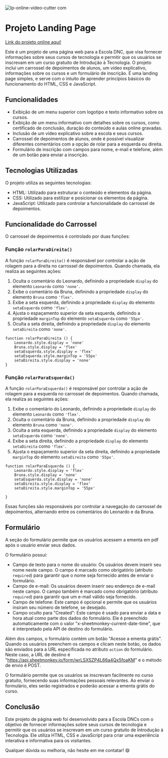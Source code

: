 ![lp-_online-video-cutter com_](https://github.com/danibenfica/projeto-landing-page/assets/103818625/c53391a7-a4a5-4339-a63f-243c812d7b1e)


# Projeto Landing Page

[Link do projeto online aqui!](https://projeto-landing-page-liard.vercel.app/)

Este é um projeto de uma página web para a Escola DNC, que visa fornecer informações sobre seus cursos de tecnologia e permitir que os usuários se inscrevam em um curso gratuito de Introdução à Tecnologia. O projeto inclui um carrossel de depoimentos de alunos, um vídeo explicativo, informações sobre os cursos e um formulário de inscrição.
É uma landing page simples, e serve com o intuito de aprender princípios básicos do funcionamento do HTML, CSS e JavaScript.

## Funcionalidades

- Exibição de um menu superior com logotipo e texto informativo sobre os cursos.
- Exibição de um menu informativo com detalhes sobre os cursos, como certificado de conclusão, duração do conteúdo e aulas online gravadas.
- Inclusão de um vídeo explicativo sobre a escola e seus cursos.
- Carrossel de depoimentos de alunos, onde é possível visualizar diferentes comentários com a opção de rolar para a esquerda ou direita.
- Formulário de inscrição com campos para nome, e-mail e telefone, além de um botão para enviar a inscrição.

## Tecnologias Utilizadas

O projeto utiliza as seguintes tecnologias:

- HTML: Utilizado para estruturar o conteúdo e elementos da página.
- CSS: Utilizado para estilizar e posicionar os elementos da página.
- JavaScript: Utilizado para controlar a funcionalidade do carrossel de depoimentos.

## Funcionalidade do Carrossel

O carrossel de depoimentos é controlado por duas funções:

### Função `rolarParaDireita()`

A função `rolarParaDireita()` é responsável por controlar a ação de rolagem para a direita no carrossel de depoimentos. Quando chamada, ela realiza as seguintes ações:

1. Oculta o comentário do Leonardo, definindo a propriedade `display` do elemento `Leonardo` como `'none'`.
2. Exibe o comentário da Bruna, definindo a propriedade `display` do elemento `Bruna` como `'flex'`.
3. Exibe a seta esquerda, definindo a propriedade `display` do elemento `setaEsquerda` como `'flex'`.
4. Ajusta o espaçamento superior da seta esquerda, definindo a propriedade `marginTop` do elemento `setaEsquerda` como `'55px'`.
5. Oculta a seta direita, definindo a propriedade `display` do elemento `setaDireita` como `'none'`.

```
function rolarParaDireita () {
    Leonardo.style.display = 'none'
    Bruna.style.display = 'flex'
    setaEsquerda.style.display = 'flex'
    setaEsquerda.style.marginTop = '55px'
    setaDireita.style.display = 'none'
}
```

### Função `rolarParaEsquerda()`

A função `rolarParaEsquerda()` é responsável por controlar a ação de rolagem para a esquerda no carrossel de depoimentos. Quando chamada, ela realiza as seguintes ações:

1. Exibe o comentário do Leonardo, definindo a propriedade `display` do elemento `Leonardo` como `'flex'`.
2. Oculta o comentário da Bruna, definindo a propriedade `display` do elemento `Bruna` como `'none'`.
3. Oculta a seta esquerda, definindo a propriedade `display` do elemento `setaEsquerda` como `'none'`.
4. Exibe a seta direita, definindo a propriedade `display` do elemento `setaDireita` como `'flex'`.
5. Ajusta o espaçamento superior da seta direita, definindo a propriedade `marginTop` do elemento `setaDireita` como `'55px'`.

```
function rolarParaEsquerda () {
    Leonardo.style.display = 'flex'
    Bruna.style.display = 'none'
    setaEsquerda.style.display = 'none'
    setaDireita.style.display = 'flex'
    setaDireita.style.marginTop = '55px'
    
}
```

Essas funções são responsáveis por controlar a navegação do carrossel de depoimentos, alternando entre os comentários do Leonardo e da Bruna.

## Formulário

A seção do formulário permite que os usuários acessem a ementa em pdf após o usuário enviar seus dados.

O formulário possui:

- Campo de texto para o nome do usuário: Os usuários devem inserir seu nome neste campo. O campo é marcado como obrigatório (atributo `required`) para garantir que o nome seja fornecido antes de enviar o formulário.
- Campo de e-mail: Os usuários devem inserir seu endereço de e-mail neste campo. O campo também é marcado como obrigatório (atributo `required`) para garantir que um e-mail válido seja fornecido.
- Campo de telefone: Este campo é opcional e permite que os usuários insiram seu número de telefone, se desejado.
- Campo oculto para "Created": Este campo é usado para enviar a data e hora atual como parte dos dados do formulário. Ele é preenchido automaticamente com o valor "x-sheetmonkey-current-date-time", que é interpretado pela API de destino do formulário.

Além dos campos, o formulário contém um botão "Acesse a ementa grátis". Quando os usuários preenchem os campos e clicam neste botão, os dados são enviados para a URL especificada no atributo `action` do formulário. Neste caso, a URL de destino é "https://api.sheetmonkey.io/form/wrLSXSZP4L66a4Qx5foaKM" e o método de envio é POST.

O formulário permite que os usuários se inscrevam facilmente no curso gratuito, fornecendo suas informações pessoais relevantes. Ao enviar o formulário, eles serão registrados e poderão acessar a ementa grátis do curso.

## Conclusão

Este projeto de página web foi desenvolvido para a Escola DNCs com o objetivo de fornecer informações sobre seus cursos de tecnologia e permitir que os usuários se inscrevam em um curso gratuito de Introdução à Tecnologia. Ele utiliza HTML, CSS e JavaScript para criar uma experiência interativa e informativa para os visitantes.

Qualquer dúvida ou melhoria, não hesite em me contatar! :smile:
